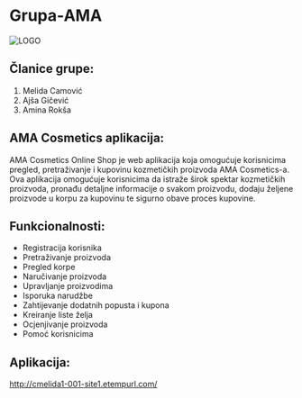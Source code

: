 # Grupa-AMA

![LOGO](https://i.pinimg.com/750x/be/41/0b/be410b401e7f9189feeee681ef976991.jpg)

## Članice grupe:

1. Melida Camović
2. Ajša Gičević
3. Amina Rokša

## AMA Cosmetics aplikacija:

AMA Cosmetics Online Shop je web aplikacija koja omogućuje korisnicima pregled, pretraživanje i kupovinu kozmetičkih proizvoda AMA Cosmetics-a. Ova aplikacija omogućuje korisnicima da istraže širok spektar kozmetičkih proizvoda, pronađu detaljne informacije o svakom proizvodu, dodaju željene proizvode u korpu za kupovinu te sigurno obave proces kupovine.

## Funkcionalnosti:

- Registracija korisnika
- Pretraživanje proizvoda 
- Pregled korpe
- Naručivanje proizvoda
- Upravljanje proizvodima
- Isporuka narudžbe
- Zahtijevanje dodatnih popusta i kupona
- Kreiranje liste želja
- Ocjenjivanje proizvoda
- Pomoć korisnicima

## Aplikacija:
http://cmelida1-001-site1.etempurl.com/
